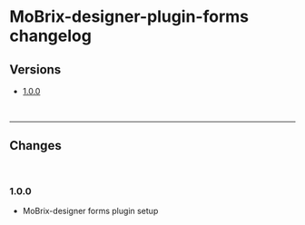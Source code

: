 # MoBrix-designer-plugin-forms changelog

## Versions

- [1.0.0](#100)

<br>

---

## Changes

<br>

### 1.0.0

- MoBrix-designer forms plugin setup
